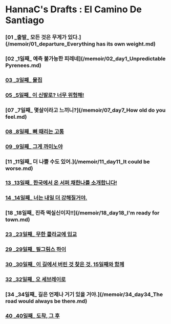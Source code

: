 # HannaC's Drafts : El Camino De Santiago

### [01 _출발\_ 모든 것은 무게가 있다.](/memoir/01_departure_Everything has its own weight.md)
### [02 _1일째\_ 예측 불가능한 피레네](/memoir/02_day1_Unpredictable Pyrenees.md)
### [03 _3일째\_ 물집]()
### [05 _5일째\_ 이 신발로? 너무 위험해!]()
### [07 _7일째\_ 몇살이라고 느끼니?](/memoir/07_day7_How old do you feel.md)
### [08 _8일째\_ 뼈 때리는 고통]()
### [09 _9일째\_ 그게 까미노야]()
### [11 _11일째\_ 더 나쁠 수도 있어.](/memoir/11_day11_It could be worse.md)
### [13 _13일째\_ 한국에서 온 서퍼 채한나를 소개합니다!]()
### [14 _14일째\_ 너는 내일 더 강해질거야.]()
### [18 _18일째\_ 진즉 떡실신이지!!](/memoir/18_day18_I'm ready for town.md)
### [23 _23일째\_ 무한 콜라교에 입교]()
### [29 _29일째\_ 필그림스 하이]()
### [30 _30일째\_ 이 길에서 버린 것 찾은 것. 15일째와 함께]()
### [32 _32일째\_ 오 세브레이로]()
### [34 _34일째\_ 길은 언제나 거기 있을 거야.](/memoir/34_day34_The road would always be there.md)
### [40 _40일째\_ 도착, 그 후]()